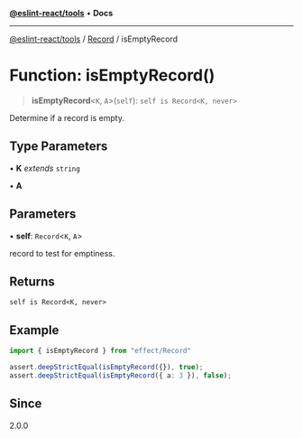 [**@eslint-react/tools**](../../../README.md) • **Docs**

***

[@eslint-react/tools](../../../README.md) / [Record](../README.md) / isEmptyRecord

# Function: isEmptyRecord()

> **isEmptyRecord**\<`K`, `A`\>(`self`): `self is Record<K, never>`

Determine if a record is empty.

## Type Parameters

• **K** *extends* `string`

• **A**

## Parameters

• **self**: `Record`\<`K`, `A`\>

record to test for emptiness.

## Returns

`self is Record<K, never>`

## Example

```ts
import { isEmptyRecord } from "effect/Record"

assert.deepStrictEqual(isEmptyRecord({}), true);
assert.deepStrictEqual(isEmptyRecord({ a: 3 }), false);
```

## Since

2.0.0
